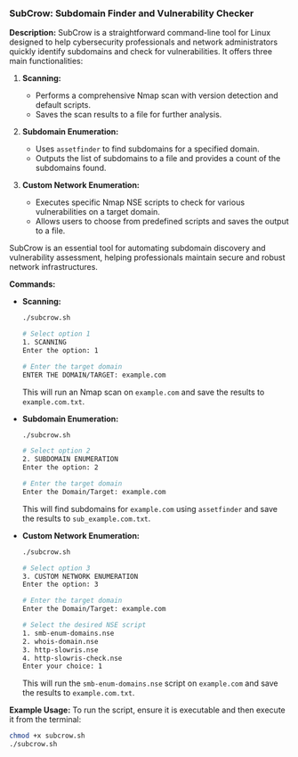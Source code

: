 ### SubCrow: Subdomain Finder and Vulnerability Checker

**Description:**
SubCrow is a straightforward command-line tool for Linux designed to help cybersecurity professionals and network administrators quickly identify subdomains and check for vulnerabilities. It offers three main functionalities:

1. **Scanning:**
   - Performs a comprehensive Nmap scan with version detection and default scripts.
   - Saves the scan results to a file for further analysis.

2. **Subdomain Enumeration:**
   - Uses `assetfinder` to find subdomains for a specified domain.
   - Outputs the list of subdomains to a file and provides a count of the subdomains found.

3. **Custom Network Enumeration:**
   - Executes specific Nmap NSE scripts to check for various vulnerabilities on a target domain.
   - Allows users to choose from predefined scripts and saves the output to a file.

SubCrow is an essential tool for automating subdomain discovery and vulnerability assessment, helping professionals maintain secure and robust network infrastructures.

**Commands:**
- **Scanning:**
  ```sh
  ./subcrow.sh

  # Select option 1
  1. SCANNING
  Enter the option: 1

  # Enter the target domain
  ENTER THE DOMAIN/TARGET: example.com
  ```
  This will run an Nmap scan on `example.com` and save the results to `example.com.txt`.

- **Subdomain Enumeration:**
  ```sh
  ./subcrow.sh

  # Select option 2
  2. SUBDOMAIN ENUMERATION
  Enter the option: 2

  # Enter the target domain
  Enter the Domain/Target: example.com
  ```
  This will find subdomains for `example.com` using `assetfinder` and save the results to `sub_example.com.txt`.

- **Custom Network Enumeration:**
  ```sh
  ./subcrow.sh

  # Select option 3
  3. CUSTOM NETWORK ENUMERATION
  Enter the option: 3

  # Enter the target domain
  Enter the Domain/Target: example.com

  # Select the desired NSE script
  1. smb-enum-domains.nse
  2. whois-domain.nse
  3. http-slowris.nse
  4. http-slowris-check.nse
  Enter your choice: 1
  ```
  This will run the `smb-enum-domains.nse` script on `example.com` and save the results to `example.com.txt`.

**Example Usage:**
To run the script, ensure it is executable and then execute it from the terminal:
```sh
chmod +x subcrow.sh
./subcrow.sh
```
